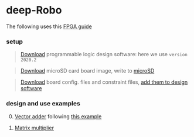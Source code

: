# deep-Robo

The following uses this [FPGA guide](https://pynq.readthedocs.io/en/latest/getting_started/pynq_z2_setup.html)

### setup

> [Download](https://www.xilinx.com/support/download/index.html/content/xilinx/en/downloadNav/vivado-design-tools/archive.html) programmable logic design software: here we use `version 2020.2`

> [Download](http://www.pynq.io/board.html) microSD card board image, write to [microSD](https://sourceforge.net/projects/win32diskimager/)

> [Download](https://www.tulembedded.com/FPGA/ProductsPYNQ-Z2.html) board config. files and constraint files, [add them to design  software](https://pynq.readthedocs.io/en/latest/overlay_design_methodology/board_settings.html#vivado-board-files)

### design and use examples

0. [Vector adder](./vector_adder) following [this example](https://pp4fpgas.readthedocs.io/en/latest/axidma2.html)

1. [Matrix multiplier](./matrix_multiplier)